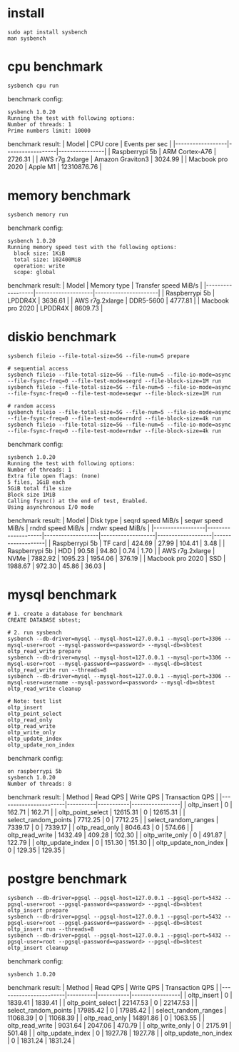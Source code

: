 # install
```
sudo apt install sysbench
man sysbench
```

# cpu benchmark
```
sysbench cpu run
```

benchmark config:
```
sysbench 1.0.20
Running the test with following options:
Number of threads: 1
Prime numbers limit: 10000
```

benchmark result:
| Model            | CPU core         | Events per sec |
|------------------|------------------|----------------|
| Raspberrypi 5b   | ARM Cortex-A76   | 2726.31        |
| AWS r7g.2xlarge  | Amazon Graviton3 | 3024.99        |
| Macbook pro 2020 | Apple M1         | 12310876.76    |

# memory benchmark
```
sysbench memory run
```

benchmark config:
```
sysbench 1.0.20
Running memory speed test with the following options:
  block size: 1KiB
  total size: 102400MiB
  operation: write
  scope: global
```

benchmark result:
| Model            | Memory type        | Transfer speed MiB/s |
|------------------|--------------------|----------------------|
| Raspberrypi 5b   | LPDDR4X            | 3636.61              |
| AWS r7g.2xlarge  | DDR5-5600          | 4777.81              |
| Macbook pro 2020 | LPDDR4X            | 8609.73              |

# diskio benchmark
```
sysbench fileio --file-total-size=5G --file-num=5 prepare

# sequential access
sysbench fileio --file-total-size=5G --file-num=5 --file-io-mode=async --file-fsync-freq=0 --file-test-mode=seqrd --file-block-size=1M run
sysbench fileio --file-total-size=5G --file-num=5 --file-io-mode=async --file-fsync-freq=0 --file-test-mode=seqwr --file-block-size=1M run

# random access
sysbench fileio --file-total-size=5G --file-num=5 --file-io-mode=async --file-fsync-freq=0 --file-test-mode=rndrd --file-block-size=4k run
sysbench fileio --file-total-size=5G --file-num=5 --file-io-mode=async --file-fsync-freq=0 --file-test-mode=rndwr --file-block-size=4k run
```

benchmark config:
```
sysbench 1.0.20
Running the test with following options:
Number of threads: 1
Extra file open flags: (none)
5 files, 1GiB each
5GiB total file size
Block size 1MiB
Calling fsync() at the end of test, Enabled.
Using asynchronous I/O mode
```

benchmark result:
| Model            | Disk type          | seqrd speed MiB/s | seqwr speed MiB/s | rndrd speed MiB/s | rndwr speed MiB/s |
|------------------|--------------------|-------------------|-------------------|-------------------|-------------------|
| Raspberrypi 5b   | TF card            | 424.69            | 27.99             | 104.41            | 3.48              |
| Raspberrypi 5b   | HDD                | 90.58             | 94.80             | 0.74              | 1.70              |
| AWS r7g.2xlarge  | NVMe               | 7882.92           | 1095.23           | 1954.06           | 376.19            | 
| Macbook pro 2020 | SSD                | 1988.67           | 972.30            | 45.86             | 36.03             |

# mysql benchmark
```
# 1. create a database for benchmark
CREATE DATABASE sbtest;

# 2. run sysbench
sysbench --db-driver=mysql --mysql-host=127.0.0.1 --mysql-port=3306 --mysql-user=root --mysql-password=<password> --mysql-db=sbtest oltp_read_write prepare
sysbench --db-driver=mysql --mysql-host=127.0.0.1 --mysql-port=3306 --mysql-user=root --mysql-password=<password> --mysql-db=sbtest oltp_read_write run --threads=8
sysbench --db-driver=mysql --mysql-host=127.0.0.1 --mysql-port=3306 --mysql-user=username --mysql-password=<password> --mysql-db=sbtest oltp_read_write cleanup

# Note: test list
oltp_insert
oltp_point_select
oltp_read_only
oltp_read_write
oltp_write_only
oltp_update_index
oltp_update_non_index
```

benchmark config:
```
on raspberrypi 5b
sysbench 1.0.20
Number of threads: 8
```

benchmark result:
| Method                | Read QPS | Write QPS | Transaction QPS |
|-----------------------|----------|-----------|-----------------|
| oltp_insert           | 0        | 162.71    | 162.71          |
| oltp_point_select     | 12615.31 | 0         | 12615.31        |
| select_random_points  | 7712.25  | 0         | 7712.25         |
| select_random_ranges  | 7339.17  | 0         | 7339.17         |
| oltp_read_only        | 8046.43  | 0         | 574.66          |
| oltp_read_write       | 1432.49  | 409.28    | 102.30          |
| oltp_write_only       | 0        | 491.87    | 122.79          |
| oltp_update_index     | 0        | 151.30    | 151.30          |
| oltp_update_non_index | 0        | 129.35    | 129.35          |

# postgre benchmark
```
sysbench --db-driver=pgsql --pgsql-host=127.0.0.1 --pgsql-port=5432 --pgsql-user=root --pgsql-password=<password> --pgsql-db=sbtest oltp_insert prepare
sysbench --db-driver=pgsql --pgsql-host=127.0.0.1 --pgsql-port=5432 --pgsql-user=root --pgsql-password=<password> --pgsql-db=sbtest oltp_insert run --threads=8
sysbench --db-driver=pgsql --pgsql-host=127.0.0.1 --pgsql-port=5432 --pgsql-user=root --pgsql-password=<password> --pgsql-db=sbtest oltp_insert cleanup
```

benchmark config:
```
sysbench 1.0.20
```

benchmark result:
| Method                | Read QPS | Write QPS | Transaction QPS |
|-----------------------|----------|-----------|-----------------|
| oltp_insert           | 0        | 1839.41   | 1839.41         |
| oltp_point_select     | 22147.53 | 0         | 22147.53        |
| select_random_points  | 17985.42 | 0         | 17985.42        |
| select_random_ranges  | 11068.39 | 0         | 11068.39        |
| oltp_read_only        | 14891.86 | 0         | 1063.55         |
| oltp_read_write       | 9031.64  | 2047.06   | 470.79          |
| oltp_write_only       | 0        | 2175.91   | 501.48          |
| oltp_update_index     | 0        | 1927.78   | 1927.78         |
| oltp_update_non_index | 0        | 1831.24   | 1831.24         |
